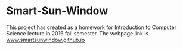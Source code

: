 # Smart-Sun-Window
This project has created as a homework for Introduction to Computer Science lecture in 2016 fall semester.
The webpage link is www.smartsunwindow.github.io 
